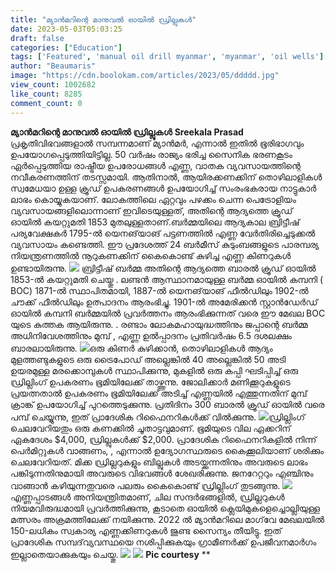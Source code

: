 ```yaml
---
title: "മ്യാൻമറിന്റെ മാനുവൽ ഓയിൽ ഡ്രില്ലുകൾ"
date: 2023-05-03T05:03:25
draft: false
categories: ["Education"]
tags: ['Featured', 'manual oil drill myanmar', 'myanmar', 'oil wells']
author: "Beaumaris"
image: "https://cdn.boolokam.com/articles/2023/05/ddddd.jpg"
view_count: 1002682
like_count: 8285
comment_count: 0
---
```


**മ്യാൻമറിന്റെ മാനുവൽ ഓയിൽ ഡ്രില്ലുകൾ** **Sreekala Prasad** പ്രകൃതിവിഭവങ്ങളാൽ സമ്പന്നമാണ് മ്യാൻമർ, എന്നാൽ ഇതിൽ ഭൂരിഭാഗവും ഉപയോഗപ്പെടുത്തിയിട്ടില്ല. 50 വർഷം രാജ്യം ഭരിച്ച സൈനിക ഭരണകൂടം ഏർപ്പെടുത്തിയ രാഷ്ട്രീയ ഉപരോധങ്ങൾ എണ്ണ, വാതക വ്യവസായത്തിന്റെ നവീകരണത്തിന് തടസ്സമായി. ആതിനാൽ, ആയിരക്കണക്കിന് തൊഴിലാളികൾ സ്വമേധയാ ഉള്ള ക്രൂഡ് ഉപകരണങ്ങൾ ഉപയോഗിച്ച് സംരംഭകരായ നാട്ടുകാർ ലാഭം കൊയ്യുകയാണ്. ലോകത്തിലെ ഏറ്റവും പഴക്കം ചെന്ന പെട്രോളിയം വ്യവസായങ്ങളിലൊന്നാണ് ഇവിടെയുള്ളത്, അതിന്റെ ആദ്യത്തെ ക്രൂഡ് ഓയിൽ കയറ്റുമതി 1853 മുതലുള്ളതാണ്.ബർമ്മയിലെ ആദ്യകാല ബ്രിട്ടീഷ് പര്യവേക്ഷകർ 1795-ൽ യെനങ്‌യാങ് പട്ടണത്തിൽ എണ്ണ വേർതിരിച്ചെടുക്കൽ വ്യവസായം കണ്ടെത്തി. ഈ പ്രദേശത്ത് 24 ബർമീസ് കുടുംബങ്ങളുടെ പാരമ്പര്യ നിയന്ത്രണത്തിൽ നൂറുകണക്കിന് കൈകൊണ്ട് കുഴിച്ച എണ്ണ കിണറുകൾ ഉണ്ടായിരുന്നു. ![](https://cdn.boolokam.com/articles/2023/05/dqdfff.jpg) ബ്രിട്ടീഷ് ബർമ്മ അതിന്റെ ആദ്യത്തെ ബാരൽ ക്രൂഡ് ഓയിൽ 1853-ൽ കയറ്റുമതി ചെയ്തു . ലണ്ടൻ ആസ്ഥാനമായുള്ള ബർമ്മ ഓയിൽ കമ്പനി ( BOC) 1871-ൽ സ്ഥാപിതമായി, 1887-ൽ യെനങ്‌യാങ് ഫീൽഡിലും 1902-ൽ ചൗക്ക് ഫീൽഡിലും ഉത്പാദനം ആരംഭിച്ചു. 1901-ൽ അമേരിക്കൻ സ്റ്റാൻഡേർഡ് ഓയിൽ കമ്പനി ബർമ്മയിൽ പ്രവർത്തനം ആരംഭിക്കുന്നത് വരെ ഈ മേഖല BOC യുടെ കുത്തക ആയിരുന്നു. . രണ്ടാം ലോകമഹായുദ്ധത്തിനും ജപ്പാന്റെ ബർമ്മ അധിനിവേശത്തിനും മുമ്പ് , എണ്ണ ഉൽപ്പാദനം പ്രതിവർഷം 6.5 ദശലക്ഷം ബാരലായിരുന്നു. ![](https://cdn.boolokam.com/articles/2023/05/dqdqdf.jpg)ഒരു കിണർ കുഴിക്കാൻ, തൊഴിലാളികൾ ആദ്യം മുളത്തണ്ടുകളുടെ ഒരു ട്രൈപോഡ് അല്ലെങ്കിൽ 40 അല്ലെങ്കിൽ 50 അടി ഉയരമുള്ള മരക്കൊമ്പുകൾ സ്ഥാപിക്കുന്നു, മുകളിൽ ഒരു കപ്പി ഘടിപ്പിച്ച് ഒരു ഡ്രില്ലിംഗ് ഉപകരണം ഭൂമിയിലേക്ക് താഴ്ത്തുന്നു. ജോലിക്കാർ മണിക്കൂറുകളുടെ പ്രയത്നതാൽ ഉപകരണം ഭൂമിയിലേക്ക് അടിച്ച് എണ്ണയിൽ എത്തുന്നതിന് മുമ്പ് ക്രാങ്ക് ഉപയോഗിച്ച് പുറത്തെടുക്കുന്നു. പ്രതിദിനം 300 ബാരൽ ക്രൂഡ് ഓയിൽ വരെ പമ്പ് ചെയ്യുന്നു, ഇത് പ്രാദേശിക റിഫൈനറികൾക്ക് വിൽക്കുന്നു. ![](https://cdn.boolokam.com/articles/2023/05/eee1e1e1e.jpg)ഡ്രില്ലിംഗ് ചെലവേറിയതും ഒരു കണക്കിൽ ചൂതാട്ടവുമാണ്. ഭൂമിയുടെ വില ഏക്കറിന് ഏകദേശം $4,000, ഡ്രില്ലുകൾക്ക് $2,000. പ്രാദേശിക റിഫൈനറികളിൽ നിന്ന് പെർമിറ്റുകൾ വാങ്ങണം, , എന്നാൽ ഉദ്യോഗസ്ഥരുടെ കൈക്കൂലിയാണ് ശരിക്കും ചെലവേറിയത്. മിക്ക ഡ്രില്ലറുകളും ബില്ലുകൾ അടയ്ക്കുന്നതിനും അവരുടെ ലാഭം പങ്കിടുന്നതിനുമായി അവരുടെ വിഭവങ്ങൾ ശേഖരിക്കുന്നു. ജനറേറ്ററും എഞ്ചിനും വാങ്ങാൻ കഴിയുന്നതുവരെ പലരും കൈകൊണ്ട് ഡ്രില്ലിംഗ് തുടങ്ങുന്നു. ![](https://cdn.boolokam.com/articles/2023/05/dqfffff.jpg)എണ്ണപ്പാടങ്ങൾ അനിയന്ത്രിതമാണ്, ചില സന്ദർഭങ്ങളിൽ, ഡ്രില്ലറുകൾ നിയമവിരുദ്ധമായി പ്രവർത്തിക്കുന്നു, കൂടാതെ ഓയിൽ ക്ലെയിമുകളെച്ചൊല്ലിയുള്ള മത്സരം അക്രമത്തിലേക്ക് നയിക്കുന്നു. 2022 ൽ മ്യാൻമറിലെ മാഗ്‌വേ മേഖലയിൽ 150-ലധികം സ്വകാര്യ എണ്ണക്കിണറുകൾ ജുണ്ട സൈന്യം തീയിട്ടു. ഇത് പ്രാദേശിക സമ്പദ്‌വ്യവസ്ഥയെ നശിപ്പിക്കുകയും ഗ്രാമീണർക്ക് ഉപജീവനമാർഗം ഇല്ലാതെയാക്കുകയും ചെയ്തു. ![](https://cdn.boolokam.com/articles/2023/05/f333-1024x719.jpg) ![](https://cdn.boolokam.com/articles/2023/05/qqqqq-1024x768.jpg) **Pic courtesy** **
